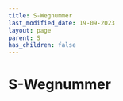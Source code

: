 ```yaml
---
title: S-Wegnummer
last_modified_date: 19-09-2023
layout: page
parent: S
has_children: false
---
```


S-Wegnummer
===========

